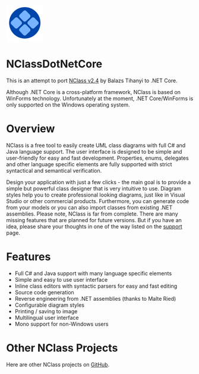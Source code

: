 ![NClassDotNetCore](/nclass_small.png)

# NClassDotNetCore

This is an attempt to port [NClass v2.4](http://nclass.sourceforge.net/index.html) by Balazs Tihanyi to .NET Core.

Although .NET Core is a cross-platform framework, NClass is based on WinForms technology. Unfortunately at the moment, .NET Core/WinForms is only supported on the Windows operating system.

# Overview

NClass is a free tool to easily create UML class diagrams with full C# and Java language support. The user interface is designed to be simple and user-friendly for easy and fast development. Properties, enums, delegates and other language specific elements are fully supported with strict syntactical and semantical verification.

Design your application with just a few clicks - the main goal is to provide a simple but powerful class designer that is very intuitive to use. Diagram styles help you to create professional looking diagrams, just like in Visual Studio or other commercial products. Furthermore, you can generate code from your models or you can also import classes from existing .NET assemblies.
Please note, NClass is far from complete. There are many missing features that are planned for future versions. But if you have an idea, please share your thoughts in one of the way listed on the [support](http://nclass.sourceforge.net/support.html) page.

# Features
* Full C# and Java support with many language specific elements
* Simple and easy to use user interface
* Inline class editors with syntactic parsers for easy and fast editing
* Source code generation
* Reverse engineering from .NET assemblies (thanks to Malte Ried)
* Configurable diagram styles
* Printing / saving to image
* Multilingual user interface
* Mono support for non-Windows users

# Other NClass Projects

Here are other NClass projects on [GitHub](https://github.com/search?q=nclass+uml&type=Repositories).
